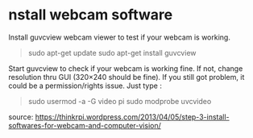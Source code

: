 # nstall webcam software

Install guvcview webcam viewer to test if your webcam is working.

> sudo apt-get update
> sudo apt-get install guvcview

Start guvcview to check if your webcam is working fine. If not, change resolution thru GUI (320×240 should be fine). If you still got problem, it could be a permission/rights issue. Just type :

> sudo usermod -a -G video pi
> sudo modprobe uvcvideo

source: <https://thinkrpi.wordpress.com/2013/04/05/step-3-install-softwares-for-webcam-and-computer-vision/>
